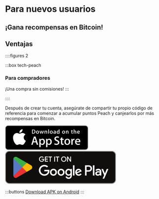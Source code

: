 # Para nuevos usuarios

## ¡Gana recompensas en Bitcoin!

## Ventajas

::::figures 2

:::box tech-peach

### Para compradores

¡Una compra sin comisiones!
:::

::::

Después de crear tu cuenta, asegúrate de compartir tu propio código de referencia para comenzar a acumular puntos Peach y canjearlos por más recompensas en Bitcoin.

<div>
  <div class="md:flex items-end">
    <a href="https://testflight.apple.com/join/wfSPFEWG"><img class="h-180px md:h-90px" src="/img/home/download-on-the-app-store.svg" alt="Donwload Bitcoin app on the App Store without KYC verification"></a>
    <a class="md:ml-4" href="https://play.google.com/store/apps/details?id=com.peachbitcoin.peach.mainnet"><img class="h-180px md:h-90px" src="/img/home/get-it-on-google-play.svg" alt="Get Bitcoin app on Google Play store without ID verificatiot"></a>
  </div>

:::buttons
[Download APK on Android](/apk/)
:::

</div>
